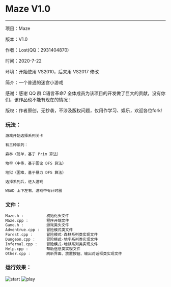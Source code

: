 ﻿# Maze V1.0
---
项目：Maze

版本：V1.0

作者：Lost(QQ：2931404870)

时间：2020-7-22

环境：开始使用 VS2010，后来用 VS2017 修改

简介：一个普通的迷宫小游戏

感谢：感谢 QQ 群 C语言革命7 全体成员为该项目的开发做了巨大的贡献，没有你们，该作品也不能有现在的情况！

版权：作者原创，无抄袭，不涉及版权问题，仅用作学习、娱乐，欢迎各位fork!
### 玩法：
~~~cpp
游戏开始选择系列关卡

有三种系列：

森林（简单，基于 Prim 算法）

地牢（中等，基于图论 DFS 算法）

地狱（困难，基于暴力 DFS 算法）

选择系列后，进入游戏

WSAD 上下左右，游戏中有计时器
~~~
### 文件：
~~~cpp
Maze.h :          初始化头文件
Maze.cpp :        程序开端文件
Game.h :          游戏类头文件
Adventrue.cpp :   冒险模式类文件
Forest.cpp :      冒险模式-森林系列类实现文件
Dungeon.cpp :     冒险模式-地牢系列类实现文件
Infernal.cpp :    冒险模式-地狱系列类实现文件
Help.cpp :        帮助信息类实现文件
Other.cpp :       刷新界面、放置按钮、输出对话框类实现文件
~~~
### 运行效果：
![start]( https://f.myid.email/87/b9/bc/dddf9c-08f8-9660-72f26953eac1/Files/maze-start.png )
![play]( https://f.myid.email/87/b9/bc/dddf9c-08f8-9660-72f26953eac1/Files/maze-game.png )
